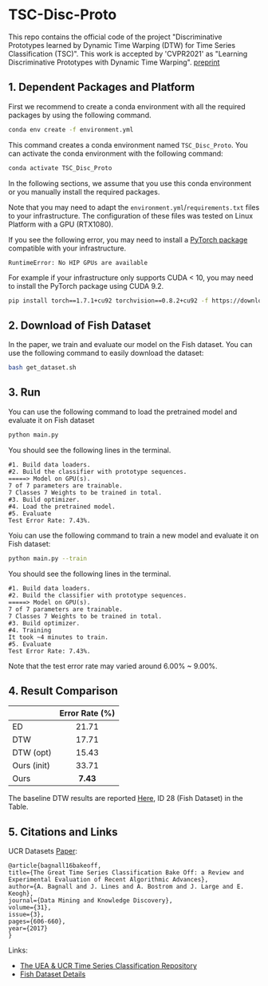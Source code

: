 # TSC-Disc-Proto

This repo contains the official code of the project "Discriminative Prototypes learned by Dynamic Time Warping (DTW) for
Time Series Classification (TSC)". This work is accepted by 'CVPR2021' as "Learning Discriminative Prototypes with Dynamic Time Warping". [preprint](https://arxiv.org/pdf/2103.09458.pdf)

## 1. Dependent Packages and Platform

First we recommend to create a conda environment with all the required packages by using the following command.

```bash
conda env create -f environment.yml
```

This command creates a conda environment named `TSC_Disc_Proto`. You can activate the conda environment with the
following command:

```bash
conda activate TSC_Disc_Proto
```

In the following sections, we assume that you use this conda environment or you manually install the required packages.

Note that you may need to adapt the `environment.yml`/`requirements.txt` files to your infrastructure. The configuration
of these files was tested on Linux Platform with a GPU (RTX1080).

If you see the following error, you may need to install a [PyTorch package](https://pytorch.org/get-started/locally/)
compatible with your infrastructure.

```text
RuntimeError: No HIP GPUs are available
```

For example if your infrastructure only supports CUDA < 10, you may need to install the PyTorch package using CUDA 9.2.

```bash
pip install torch==1.7.1+cu92 torchvision==0.8.2+cu92 -f https://download.pytorch.org/whl/torch_stable.html
```

## 2. Download of Fish Dataset

In the paper, we train and evaluate our model on the Fish dataset. You can use the following command to easily download
the dataset:

```bash
bash get_dataset.sh
```

## 3. Run

You can use the following command to load the pretrained model and evaluate it on Fish dataset

```bash
python main.py
```

You should see the following lines in the terminal.

```text
#1. Build data loaders.
#2. Build the classifier with prototype sequences.
=====> Model on GPU(s).
7 of 7 parameters are trainable.
7 Classes 7 Weights to be trained in total.
#3. Build optimizer.
#4. Load the pretrained model.
#5. Evaluate
Test Error Rate: 7.43%.
```

Yoiu can use the following command to train a new model and evaluate it on Fish dataset:

```bash
python main.py --train
```

You should see the following lines in the terminal.

```text
#1. Build data loaders.
#2. Build the classifier with prototype sequences.
=====> Model on GPU(s).
7 of 7 parameters are trainable.
7 Classes 7 Weights to be trained in total.
#3. Build optimizer.
#4. Training
It took ~4 minutes to train.
#5. Evaluate
Test Error Rate: 7.43%.
```

Note that the test error rate may varied around 6.00% ~ 9.00%.

## 4. Result Comparison

|               | Error Rate (%) |
|:--------------|:--------------:|
| ED            | 21.71          |
| DTW           | 17.71          |
| DTW (opt)     | 15.43          |
| Ours (init)   | 33.71          |
| Ours          | **7.43**       |

The baseline DTW results are reported [Here](https://www.cs.ucr.edu/~eamonn/time_series_data_2018/), ID 28 \(Fish
Dataset\) in the Table.

## 5. Citations and Links

UCR Datasets [Paper](https://link.springer.com/article/10.1007/s10618-016-0483-9):

```text
@article{bagnall16bakeoff,
title={The Great Time Series Classification Bake Off: a Review and Experimental Evaluation of Recent Algorithmic Advances},
author={A. Bagnall and J. Lines and A. Bostrom and J. Large and E. Keogh},
journal={Data Mining and Knowledge Discovery},
volume={31},
issue={3},
pages={606-660},
year={2017}
}
```

Links:

- [The UEA & UCR Time Series Classification Repository](http://www.timeseriesclassification.com)
- [Fish Dataset Details](http://www.timeseriesclassification.com/description.php?Dataset=Fish)
